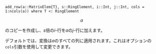 ```
add_row(a::MatrixElem{T}, s::RingElement, i::Int, j::Int, cols = 1:ncols(a)) where T <: RingElement
```

$$
a
$$

のコピーを作成し、$s$倍の$i$-行を$a$の$j$-行に加えます。

デフォルトでは、変換は$a$のすべての列に適用されます。これはオプションの`cols`引数を使用して変更できます。
